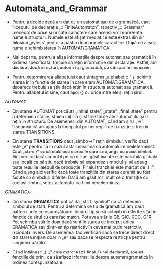 # Automata_and_Grammar

* Pentru a decide dacă am dat de un automat sau de o gramatică, caut 
începutul de declarație „:: FiniteAutomaton”, repectiv „:: Grammar” precedat de 
orice și oricâte caractere care acelea vor reprezenta numele structurii.
Numele este afișat imediat ce este extras din șir folosind „yyless” pentru a
păstra doar primele caractere. După ce afișez numele schimb starea în
AUTOMAT/GRAMATICA.

* Mai departe, pentru a afișa informațiile despre automat sau gramatică în ordinea
specificată, trebuie să rețin informațiile din declarație. Astfel, am 
declarat două structuri, automat și gramatică, cu câmpurile necesare.

* Pentru determinarea alfabetului caut sintagma „alphabet :: ” și schimb starea în
în funcție de starea în care eram AUTOMAT/GRAMATICA, deoarece trebuie sa știu 
dacă rețin în structura automat sau gramatică. Pentru alfabetul în sine, 
caut apoi {} cu orice între ele și rețin șirul.

*AUTOMAT*
* Din starea AUTOMAT pot căuta „initial_state”, „state”, „final_state” pentru a 
determina stările, starea inițială și stările finale ale automatului și le 
rețin în structură. De asemenea, din AUTOMAT, când am șirul „->” înseamnă că am 
ajuns la începutul primei reguli de tranziție și trec în starea TRANSITIONS.

* Din starea **TRANSITIONS** caut „simbol->” rețin simbolul, verific dacă este „e” 
pentru că în cazul ăsta înseamnă că automatul e nedeterminist. Caut „stare ;”
ca să stabilesc starea în care se ajunge cu acest simbol. Aici verific dacă 
simbolul pe care l-am găsit înainte este variabilă globală sau locală ca
să știu dacă trebuie să expandez simbolul și să adaug toate regulile lareguli 
de producție. Finalul tranziției este marcat de „) ;”. Când ajung aici 
verific dacă toate tranzițiile din starea curentă au fost făcute cu simboluri 
diferite. Dacă am găsit mai mult de o tranziție cu același simbol, setez 
automatul ca fiind nedeterminist.

_GRAMATICA:_
* Din starea **GRAMATICA** pot căuta „start_symbol” ca să determin simbolul de start.
Pentru a determina ce tip de gramatică am, caut pattern-urile corespunzătoare
fiecărui tip și mă schimb în diferite stări în funcție de șirul cu care fac 
match. Pot avea stările GR, GIC, GDC, GFR. Pot schimba stările doar dacă sunt
în starea de început adică GRAMATICA sau dintr-un tip restrictiv în ceva mai 
puțin restrictiv, niciodată invers. De asemenea, fac verificări dacă se trece
direct direct din starea inițială doar în „e” sau dacă se respectă restricția
pentru lungimea părților.

* Când întâlnesc „) ;;” care marchează finalul unei declarații, apelez funcțiile 
de print, ca să afișez informațiile despre automat/gramatică în ordinea
corespunzătoare.
